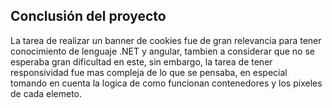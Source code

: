 ## Conclusión del proyecto
La tarea de realizar un banner de cookies fue de gran relevancia para tener conocimiento de lenguaje .NET y angular, tambien a considerar que no se esperaba gran dificultad en este, sin embargo, la tarea de tener responsividad fue mas compleja de lo que se pensaba, en especial tomando en cuenta la logica de como funcionan contenedores y los pixeles de cada elemeto.

